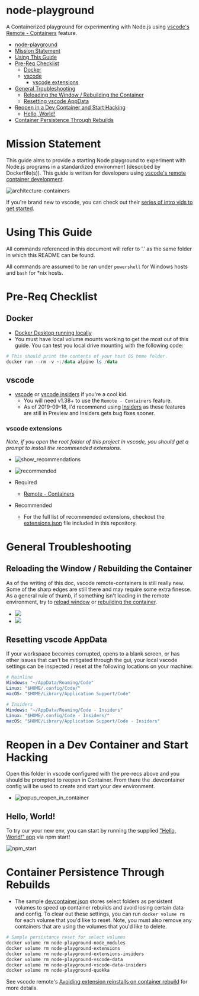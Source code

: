 # node-playground

A Containerized playground for experimenting with Node.js using [vscode's Remote - Containers](https://code.visualstudio.com/docs/remote/containers) feature.

- [node-playground](#node-playground)
- [Mission Statement](#mission-statement)
- [Using This Guide](#using-this-guide)
- [Pre-Req Checklist](#pre-req-checklist)
  - [Docker](#docker)
  - [vscode](#vscode)
    - [vscode extensions](#vscode-extensions)
- [General Troubleshooting](#general-troubleshooting)
  - [Reloading the Window / Rebuilding the Container](#reloading-the-window--rebuilding-the-container)
  - [Resetting vscode AppData](#resetting-vscode-appdata)
- [Reopen in a Dev Container and Start Hacking](#reopen-in-a-dev-container-and-start-hacking)
  - [Hello, World!](#hello-world)
- [Container Persistence Through Rebuilds](#container-persistence-through-rebuilds)

# Mission Statement

This guide aims to provide a starting Node playground to experiment with Node.js programs in a standardized environment (described by Dockerfile(s)). This guide is written for developers using [vscode's remote container development](https://code.visualstudio.com/docs/remote/containers).

![architecture-containers](https://code.visualstudio.com/assets/docs/remote/containers/architecture-containers.png)

If you're brand new to vscode, you can check out their [series of intro vids to get started](https://code.visualstudio.com/docs/getstarted/introvideos#VSCode).


# Using This Guide
All commands referenced in this document will refer to '.' as the same folder in which this README can be found.

All commands are assumed to be ran under `powershell` for Windows hosts and `bash` for *nix hosts.


# Pre-Req Checklist
## Docker
- [Docker Desktop running locally](https://www.docker.com/products/docker-desktop)
- You must have local volume mounts working to get the most out of this guide. You can test you local drive mounting with the following code:

```powershell
# This should print the contents of your host OS home folder. 
docker run --rm -v ~:/data alpine ls /data
```

## vscode
- [vscode](https://code.visualstudio.com/download) or [vscode insiders](https://code.visualstudio.com/insiders/) if you're a cool kid.
  - You will need v1.38+ to use the `Remote - Containers` feature.
  - As of 2019-09-18, I'd recommend using [Insiders](https://code.visualstudio.com/insiders/) as these features are still in Preview and Insiders gets bug fixes sooner.


### vscode extensions
*Note, if you open the root folder of this project in vscode, you should get a prompt to install the recommended extensions.*

- ![show_recommendations](./img/show_recommendations.png)
- ![recommended](./img/recommended.png)

- Required
  - [Remote - Containers](https://marketplace.visualstudio.com/items?itemName=ms-vscode-remote.remote-containers)
- Recommended
  - For the full list of recommended extensions, checkout the [extensions.json](.vscode/extensions.json) file included in this repository.




# General Troubleshooting
## Reloading the Window / Rebuilding the Container
As of the writing of this doc, vscode remote-containers is still really new. Some of the sharp edges are still there and may require some extra finesse. As a general rule of thumb, if something isn't loading in the remote environment, try to [reload window](./img/reload_window.png) or [rebuilding the container](./img/rebuild_container.png).

- ![](./img/reload_window.png)
- ![](./img/rebuild_container.png)

## Resetting vscode AppData
If your workspace becomes corrupted, opens to a blank screen, or has other issues that can't be mitigated through the gui, your local vscode settings can be inspected / reset at the following locations on your machine:

```yaml
# Mainline
Windows: "~/AppData/Roaming/Code"
Linux: "$HOME/.config/Code/"
macOS: "$HOME/Library/Application Support/Code"

# Insiders
Windows: "~/AppData/Roaming/Code - Insiders"
Linux: "$HOME/.config/Code - Insiders/"
macOS: "$HOME/Library/Application Support/Code - Insiders"
```

# Reopen in a Dev Container and Start Hacking
Open this folder in vscode configured with the pre-recs above and you should be prompted to reopen in Container. From there the .devcontainer config will be used to create and start your dev environment.

- ![popup_reopen_in_container](./img/popup_reopen_in_container.png)

## Hello, World!
To try our your new env, you can start by running the supplied ["Hello, World!" app](index.js) via npm start!

![npm_start](img/npm_start.png)


# Container Persistence Through Rebuilds
- The sample [devcontainer.json](.devcontainer/devcontainer.json) stores select folders as persistent volumes to speed up container rebuilds and avoid losing certain data and config. To clear out these settings, you can run `docker volume rm` for each volume that you'd like to reset. Note, you must also remove any containers that are using the volumes that you'd like to delete.

```bash
# Sample persistance reset for select volumes
docker volume rm node-playground-node_modules
docker volume rm node-playground-extensions
docker volume rm node-playground-extensions-insiders
docker volume rm node-playground-vscode-data
docker volume rm node-playground-vscode-data-insiders
docker volume rm node-playground-quokka
```

See vscode remote's [Avoiding extension reinstalls on container rebuild](https://code.visualstudio.com/docs/remote/containers-advanced#_avoiding-extension-reinstalls-on-container-rebuild) for more details.
